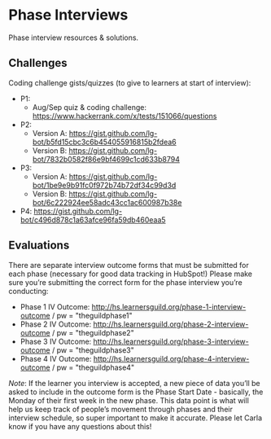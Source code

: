 # Phase Interviews

Phase interview resources & solutions.

## Challenges

Coding challenge gists/quizzes (to give to learners at start of interview):

- P1:
    - Aug/Sep quiz & coding challenge: https://www.hackerrank.com/x/tests/151066/questions
- P2: 
  - Version A: https://gist.github.com/lg-bot/b5fd15cbc3c6b454055916815b2fdea6
  - Version B: https://gist.github.com/lg-bot/7832b0582f86e9bf4699c1cd633b8794
- P3:
  - Version A: https://gist.github.com/lg-bot/1be9e9b91fc0f972b74b72df34c99d3d
  - Version B: https://gist.github.com/lg-bot/6c222924ee58adc43cc1ac600987b38e
- P4: https://gist.github.com/lg-bot/c496d878c1a63afce96fa59db460eaa5

## Evaluations

There are separate interview outcome forms that must be submitted for each phase (necessary for good data tracking in HubSpot!) Please make sure you’re submitting the correct form for the phase interview you’re conducting:

- Phase 1 IV Outcome: http://hs.learnersguild.org/phase-1-interview-outcome / pw = "theguildphase1"
- Phase 2 IV Outcome: http://hs.learnersguild.org/phase-2-interview-outcome / pw = "theguildphase2"
- Phase 3 IV Outcome: http://hs.learnersguild.org/phase-3-interview-outcome / pw = "theguildphase3"
- Phase 4 IV Outcome: http://hs.learnersguild.org/phase-4-interview-outcome / pw = "theguildphase4"

*Note*: If the learner you interview is accepted, a new piece of data you’ll be asked to include in the outcome form is the Phase Start Date - basically, the Monday of their first week in the new phase. This data point is what will help us keep track of people’s movement through phases and their interview schedule, so super important to make it accurate. Please let Carla know if you have any questions about this!
